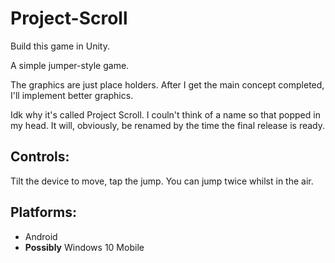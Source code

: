 # Project-Scroll
 Build this game in Unity.

A simple jumper-style game.

The graphics are just place holders. After I get the main concept completed, I'll implement better graphics.

Idk why it's called Project Scroll. I couln't think of a name so that popped in my head. It will, obviously, be renamed by the time the final release is ready.
## Controls:

Tilt the device to move, tap the jump. You can jump twice whilst in the air.

## Platforms:

- Android
- **Possibly** Windows 10 Mobile

